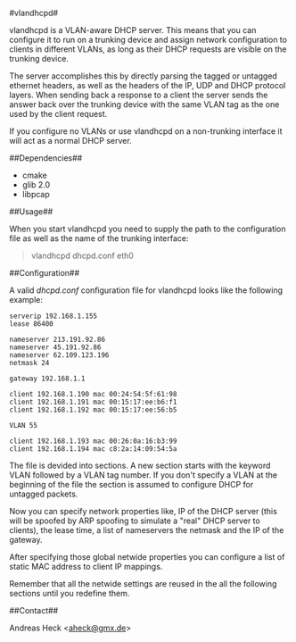 #vlandhcpd#

vlandhcpd is a VLAN-aware DHCP server. This means that you can configure it
to run on a trunking device and assign network configuration to clients in
different VLANs, as long as their DHCP requests are visible on the trunking
device.

The server accomplishes this by directly parsing the tagged or untagged
ethernet headers, as well as the headers of the IP, UDP and DHCP protocol
layers. When sending back a response to a client the server sends the answer
back over the trunking device with the same VLAN tag as the one used by the
client request.

If you configure no VLANs or use vlandhcpd on a non-trunking interface it
will act as a normal DHCP server.

##Dependencies##

- cmake
- glib 2.0
- libpcap

##Usage##

When you start vlandhcpd you need to supply the path to the configuration
file as well as the name of the trunking interface:

> vlandhcpd dhcpd.conf eth0

##Configuration##

A valid *dhcpd.conf* configuration file for vlandhcpd looks like the following example:

```
serverip 192.168.1.155
lease 86400

nameserver 213.191.92.86
nameserver 45.191.92.86
nameserver 62.109.123.196
netmask 24

gateway 192.168.1.1

client 192.168.1.190 mac 00:24:54:5f:61:98
client 192.168.1.191 mac 00:15:17:ee:b6:f1
client 192.168.1.192 mac 00:15:17:ee:56:b5

VLAN 55

client 192.168.1.193 mac 00:26:0a:16:b3:99
client 192.168.1.194 mac c8:2a:14:09:54:5a
```

The file is devided into sections. A new section starts with the keyword VLAN
followed by a VLAN tag number. If you don't specify a VLAN at the beginning of
the file the section is assumed to configure DHCP for untagged packets.

Now you can specify network properties like, IP of the DHCP server (this will
be spoofed by ARP spoofing to simulate a "real" DHCP server to clients), the
lease time, a list of nameservers the netmask and the IP of the gateway.

After specifying those global netwide properties you can configure a list of
static MAC address to client IP mappings.

Remember that all the netwide settings are reused in the all the following
sections until you redefine them.

##Contact##

Andreas Heck <<aheck@gmx.de>>
